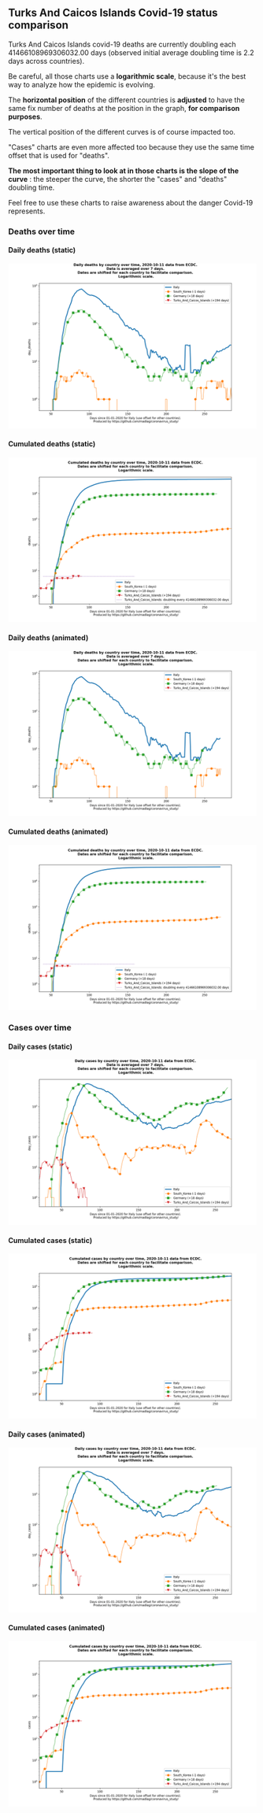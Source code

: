 ## Turks And Caicos Islands Covid-19 status comparison 

Turks And Caicos Islands covid-19 deaths are currently doubling each 41466108969306032.00 days (observed initial average doubling time is 2.2 days across countries).



Be careful, all those charts use a **logarithmic scale**, because it's the best way to analyze how the epidemic is evolving.
 
The **horizontal position** of the different countries is **adjusted** to have the same fix number of deaths at the position in the graph, **for comparison purposes**.

The vertical position of the different curves is of course impacted too.

"Cases" charts are even more affected too because they use the same time offset that is used for "deaths".

**The most important thing to look at in those charts is the slope of the curve** : the steeper the curve, the shorter the "cases" and "deaths" doubling time.

Feel free to use these charts to raise awareness about the danger Covid-19 represents. 


 
### Deaths over time
 
#### Daily deaths (static)
![Turks And Caicos Islands covid-19 daily deaths static chart](https://raw.githubusercontent.com/madlag/coronavirus_study/master/notebooks/graphs/2020-10-11/countries/Turks_And_Caicos_Islands/2020-10-11_Turks_And_Caicos_Islands_day_deaths.png "Turks And Caicos Islands covid-19 day_deaths static chart")   
 
#### Cumulated deaths (static)
![Turks And Caicos Islands covid-19 cumulated deaths static chart](https://raw.githubusercontent.com/madlag/coronavirus_study/master/notebooks/graphs/2020-10-11/countries/Turks_And_Caicos_Islands/2020-10-11_Turks_And_Caicos_Islands_deaths.png "Turks And Caicos Islands covid-19 deaths static chart")   
 
#### Daily deaths (animated)
![Turks And Caicos Islands covid-19 daily deaths animated chart](https://raw.githubusercontent.com/madlag/coronavirus_study/master/notebooks/graphs/2020-10-11/countries/Turks_And_Caicos_Islands/2020-10-11_Turks_And_Caicos_Islands_day_deaths.gif "Turks And Caicos Islands covid-19 day_deaths animated chart")   
 
#### Cumulated deaths (animated)
![Turks And Caicos Islands covid-19 cumulated deaths animated chart](https://raw.githubusercontent.com/madlag/coronavirus_study/master/notebooks/graphs/2020-10-11/countries/Turks_And_Caicos_Islands/2020-10-11_Turks_And_Caicos_Islands_deaths.gif "Turks And Caicos Islands covid-19 deaths animated chart")   

 
### Cases over time
 
#### Daily cases (static)
![Turks And Caicos Islands covid-19 daily cases static chart](https://raw.githubusercontent.com/madlag/coronavirus_study/master/notebooks/graphs/2020-10-11/countries/Turks_And_Caicos_Islands/2020-10-11_Turks_And_Caicos_Islands_day_cases.png "Turks And Caicos Islands covid-19 day_cases static chart")   
 
#### Cumulated cases (static)
![Turks And Caicos Islands covid-19 cumulated cases static chart](https://raw.githubusercontent.com/madlag/coronavirus_study/master/notebooks/graphs/2020-10-11/countries/Turks_And_Caicos_Islands/2020-10-11_Turks_And_Caicos_Islands_cases.png "Turks And Caicos Islands covid-19 cases static chart")   
 
#### Daily cases (animated)
![Turks And Caicos Islands covid-19 daily cases animated chart](https://raw.githubusercontent.com/madlag/coronavirus_study/master/notebooks/graphs/2020-10-11/countries/Turks_And_Caicos_Islands/2020-10-11_Turks_And_Caicos_Islands_day_cases.gif "Turks And Caicos Islands covid-19 day_cases animated chart")   
 
#### Cumulated cases (animated)
![Turks And Caicos Islands covid-19 cumulated cases animated chart](https://raw.githubusercontent.com/madlag/coronavirus_study/master/notebooks/graphs/2020-10-11/countries/Turks_And_Caicos_Islands/2020-10-11_Turks_And_Caicos_Islands_cases.gif "Turks And Caicos Islands covid-19 cases animated chart")   

